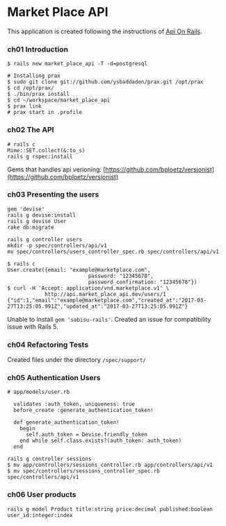 # Market Place API

This application is created following the instructions of [Api On Rails](http://apionrails.icalialabs.com/book/frontmatter).


### ch01 Introduction

```
$ rails new market_place_api -T -d=postgresql

# Installing prax
$ sudo git clone git://github.com/ysbaddaden/prax.git /opt/prax
$ cd /opt/prax/
$ ./bin/prax install
$ cd ~/workspace/market_place_api
$ prax link
# prax start in .profile
```

### ch02 The API

```
# rails c
Mime::SET.collect(&:to_s)
rails g rspec:install
```

Gems that handles api verioning: [https://github.com/bploetz/versionist](https://github.com/bploetz/versionist)


### ch03 Presenting the users

```
gem 'devise'
rails g devise:install
rails g devise User
rake db:migrate

rails g controller users
mkdir -p spec/controllers/api/v1
mv spec/controllers/users_controller_spec.rb spec/controllers/api/v1
```

```
$ rails c
User.create({email: "example@marketplace.com",
                          password: "12345678",
                          password_confirmation: "12345678"})
$ curl -H 'Accept: application/vnd.marketplace.v1' \
            http://api.market_place_api.dev/users/1
{"id":1,"email":"example@marketplace.com","created_at":"2017-03-27T13:25:05.991Z","updated_at":"2017-03-27T13:25:05.991Z"}
```
Unable to install `gem 'sabisu-rails'`. Created an issue for compatibility issue with Rails 5.


### ch04 Refactoring Tests

Created files under the directory `/spec/support/`

### ch05 Authentication Users

```
# app/models/user.rb

  validates :auth_token, uniqueness: true
  before_create :generate_authentication_token!

  def generate_authentication_token!
    begin
      self.auth_token = Devise.friendly_token
    end while self.class.exists?(auth_token: auth_token)
  end
```

```
rails g controller sessions
$ mv app/controllers/sessions_controller.rb app/controllers/api/v1
$ mv spec/controllers/sessions_controller_spec.rb spec/controllers/api/v1
```

### ch06 User products

```
rails g model Product title:string price:decimal published:boolean user_id:integer:index
```